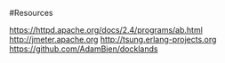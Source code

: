 #Resources

https://httpd.apache.org/docs/2.4/programs/ab.html
http://jmeter.apache.org
http://tsung.erlang-projects.org
https://github.com/AdamBien/docklands
